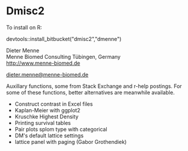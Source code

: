 Dmisc2
===========================================

To install on R:

devtools::install_bitbucket("dmisc2","dmenne")


Dieter Menne   
Menne Biomed Consulting Tübingen, Germany    
http://www.menne-biomed.de   

dieter.menne@menne-biomed.de 

Auxillary functions, some from Stack Exchange and r-help postings.
For some of these functions, better alternatives are meanwhile available.

* Construct contrast in Excel files
* Kaplan-Meier with ggplot2
* Kruschke Highest Density
* Printing survival tables
* Pair plots splom type with categorical
* DM's default lattice settings
* lattice panel with paging (Gabor Grothendiek)

